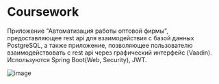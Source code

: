 # Сoursework
Приложение "Автоматизация работы оптовой фирмы", предоставляющее rest api для взаимодействия с базой данных PostgreSQL, 
а также приложение, позволяющее пользователю взаимодействовать с rest api через графический интерфейс (Vaadin).
Используются Spring Boot(Web, Security), JWT.


![image](https://user-images.githubusercontent.com/31386525/185801397-7410a4dd-346a-4834-94f3-1268309c3170.png)
